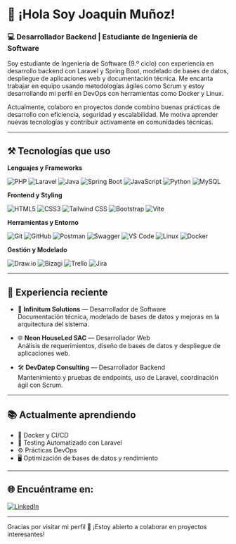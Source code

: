 # 👋 ¡Hola Soy Joaquin Muñoz!

### 💻 Desarrollador Backend | Estudiante de Ingeniería de Software

Soy estudiante de Ingeniería de Software (9.º ciclo) con experiencia en desarrollo backend con Laravel y Spring Boot, modelado de bases de datos, despliegue de aplicaciones web y documentación técnica. Me encanta trabajar en equipo usando metodologías ágiles como Scrum y estoy desarrollando mi perfil en DevOps con herramientas como Docker y Linux.

Actualmente, colaboro en proyectos donde combino buenas prácticas de desarrollo con eficiencia, seguridad y escalabilidad. Me motiva aprender nuevas tecnologías y contribuir activamente en comunidades técnicas.

---

## ⚒️ Tecnologías que uso

**Lenguajes y Frameworks**

![PHP](https://img.shields.io/badge/PHP-777BB4?style=flat-square&logo=php&logoColor=white)
![Laravel](https://img.shields.io/badge/Laravel-F55247?style=flat-square&logo=laravel&logoColor=white)
![Java](https://img.shields.io/badge/Java-007396?style=flat-square&logo=java&logoColor=white)
![Spring Boot](https://img.shields.io/badge/Spring%20Boot-6DB33F?style=flat-square&logo=spring-boot&logoColor=white)
![JavaScript](https://img.shields.io/badge/JavaScript-F7DF1E?style=flat-square&logo=javascript&logoColor=black)
![Python](https://img.shields.io/badge/Python-3776AB?style=flat-square&logo=python&logoColor=white)
![MySQL](https://img.shields.io/badge/MySQL-4479A1?style=flat-square&logo=mysql&logoColor=white)

**Frontend y Styling**

![HTML5](https://img.shields.io/badge/HTML5-E34F26?style=flat-square&logo=html5&logoColor=white)
![CSS3](https://img.shields.io/badge/CSS3-1572B6?style=flat-square&logo=css3&logoColor=white)
![Tailwind CSS](https://img.shields.io/badge/Tailwind_CSS-38B2AC?style=flat-square&logo=tailwind-css&logoColor=white)
![Bootstrap](https://img.shields.io/badge/Bootstrap-7952B3?style=flat-square&logo=bootstrap&logoColor=white)
![Vite](https://img.shields.io/badge/Vite-646CFF?style=flat-square&logo=vite&logoColor=white)

**Herramientas y Entorno**

![Git](https://img.shields.io/badge/Git-F05032?style=flat-square&logo=git&logoColor=white)
![GitHub](https://img.shields.io/badge/GitHub-181717?style=flat-square&logo=github&logoColor=white)
![Postman](https://img.shields.io/badge/Postman-F76831?style=flat-square&logo=postman&logoColor=white)
![Swagger](https://img.shields.io/badge/Swagger-85EA2D?style=flat-square&logo=swagger&logoColor=black)
![VS Code](https://img.shields.io/badge/VS%20Code-007ACC?style=flat-square&logo=visual-studio-code&logoColor=white)
![Linux](https://img.shields.io/badge/Linux-FCC624?style=flat-square&logo=linux&logoColor=black)
![Docker](https://img.shields.io/badge/Docker-2496ED?style=flat-square&logo=docker&logoColor=white)

**Gestión y Modelado**

![Draw.io](https://img.shields.io/badge/Draw.io-FF9900?style=flat-square&logo=diagrams.net&logoColor=white)
![Bizagi](https://img.shields.io/badge/Bizagi-1D3557?style=flat-square)
![Trello](https://img.shields.io/badge/Trello-0079BF?style=flat-square&logo=trello&logoColor=white)
![Jira](https://img.shields.io/badge/Jira-0052CC?style=flat-square&logo=jira&logoColor=white)

---

## 🚀 Experiencia reciente

- 🔧 **Infinitum Solutions** — Desarrollador de Software  
  Documentación técnica, modelado de bases de datos y mejoras en la arquitectura del sistema.

- 🌐 **Neon HouseLed SAC** — Desarrollador Web  
  Análisis de requerimientos, diseño de bases de datos y despliegue de aplicaciones web.

- 🛠 **DevDatep Consulting** — Desarrollador Backend  
  Mantenimiento y pruebas de endpoints, uso de Laravel, coordinación ágil con Scrum.

---

## 📚 Actualmente aprendiendo

- 🐳 Docker y CI/CD
- 🧪 Testing Automatizado con Laravel
- ⚙️ Prácticas DevOps
- 🖥️ Optimización de bases de datos y rendimiento

---

## 🌐 Encuéntrame en:

[![LinkedIn](https://img.shields.io/badge/LinkedIn-blue?style=flat-square&logo=linkedin&logoColor=white)](https://linkedin.com/in/joaquin-ml)  

---

Gracias por visitar mi perfil 🙌 ¡Estoy abierto a colaborar en proyectos interesantes!
